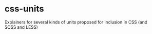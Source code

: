 # css-units
Explainers for several kinds of units proposed for inclusion in CSS (and SCSS and LESS)
